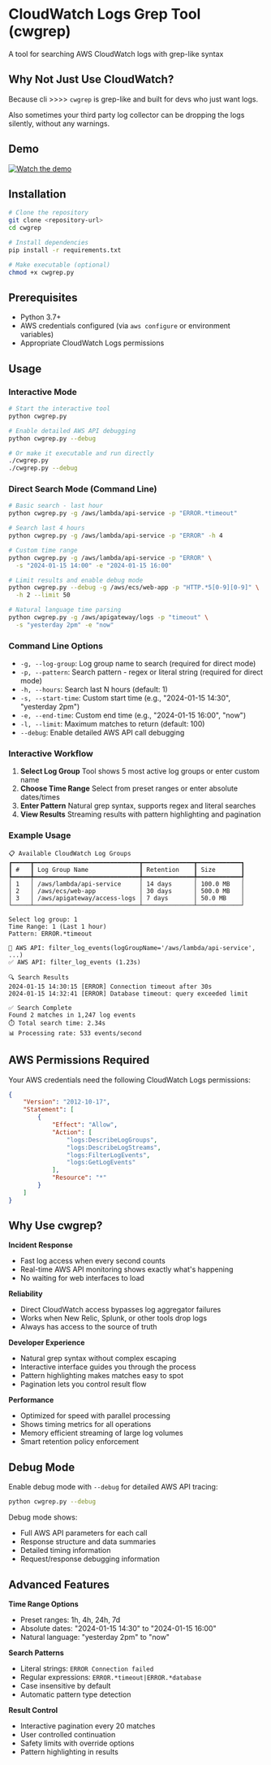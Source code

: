 # CloudWatch Logs Grep Tool (cwgrep)

A tool for searching AWS CloudWatch logs with grep-like syntax

## Why Not Just Use CloudWatch?
Because cli >>>> 
`cwgrep` is grep-like and built for devs who just want logs.

Also sometimes your third party log collector can be dropping the logs silently, without any warnings.

## Demo
[![Watch the demo](https://img.youtube.com/vi/CrjnFnXXM0Q/hqdefault.jpg)](https://www.youtube.com/watch?v=CrjnFnXXM0Q)


## Installation

```bash
# Clone the repository
git clone <repository-url>
cd cwgrep

# Install dependencies
pip install -r requirements.txt

# Make executable (optional)
chmod +x cwgrep.py
```

## Prerequisites

- Python 3.7+
- AWS credentials configured (via `aws configure` or environment variables)
- Appropriate CloudWatch Logs permissions

## Usage

### Interactive Mode

```bash
# Start the interactive tool
python cwgrep.py

# Enable detailed AWS API debugging
python cwgrep.py --debug

# Or make it executable and run directly
./cwgrep.py
./cwgrep.py --debug
```

### Direct Search Mode (Command Line)

```bash
# Basic search - last hour
python cwgrep.py -g /aws/lambda/api-service -p "ERROR.*timeout"

# Search last 4 hours
python cwgrep.py -g /aws/lambda/api-service -p "ERROR" -h 4

# Custom time range
python cwgrep.py -g /aws/lambda/api-service -p "ERROR" \
  -s "2024-01-15 14:00" -e "2024-01-15 16:00"

# Limit results and enable debug mode
python cwgrep.py --debug -g /aws/ecs/web-app -p "HTTP.*5[0-9][0-9]" \
  -h 2 --limit 50

# Natural language time parsing
python cwgrep.py -g /aws/apigateway/logs -p "timeout" \
  -s "yesterday 2pm" -e "now"
```

### Command Line Options

- `-g, --log-group`: Log group name to search (required for direct mode)
- `-p, --pattern`: Search pattern - regex or literal string (required for direct mode)
- `-h, --hours`: Search last N hours (default: 1)
- `-s, --start-time`: Custom start time (e.g., "2024-01-15 14:30", "yesterday 2pm")
- `-e, --end-time`: Custom end time (e.g., "2024-01-15 16:00", "now")
- `-l, --limit`: Maximum matches to return (default: 100)
- `--debug`: Enable detailed AWS API call debugging

### Interactive Workflow

1. **Select Log Group** Tool shows 5 most active log groups or enter custom name
2. **Choose Time Range** Select from preset ranges or enter absolute dates/times
3. **Enter Pattern** Natural grep syntax, supports regex and literal searches
4. **View Results** Streaming results with pattern highlighting and pagination

### Example Usage

```
📋 Available CloudWatch Log Groups
┏━━━━━┳━━━━━━━━━━━━━━━━━━━━━━━━━━━━━┳━━━━━━━━━━━━━━┳━━━━━━━━━━━━┓
┃ #   ┃ Log Group Name              ┃ Retention    ┃ Size       ┃
┡━━━━━╇━━━━━━━━━━━━━━━━━━━━━━━━━━━━━╇━━━━━━━━━━━━━━╇━━━━━━━━━━━━┩
│ 1   │ /aws/lambda/api-service     │ 14 days      │ 100.0 MB   │
│ 2   │ /aws/ecs/web-app            │ 30 days      │ 500.0 MB   │
│ 3   │ /aws/apigateway/access-logs │ 7 days       │ 50.0 MB    │
└─────┴─────────────────────────────┴──────────────┴────────────┘

Select log group: 1
Time Range: 1 (Last 1 hour)
Pattern: ERROR.*timeout

🔧 AWS API: filter_log_events(logGroupName='/aws/lambda/api-service', ...)
✅ AWS API: filter_log_events (1.23s)

🔍 Search Results
2024-01-15 14:30:15 [ERROR] Connection timeout after 30s
2024-01-15 14:32:41 [ERROR] Database timeout: query exceeded limit

✅ Search Complete
Found 2 matches in 1,247 log events
⏱️ Total search time: 2.34s
📊 Processing rate: 533 events/second
```

## AWS Permissions Required

Your AWS credentials need the following CloudWatch Logs permissions:

```json
{
    "Version": "2012-10-17",
    "Statement": [
        {
            "Effect": "Allow",
            "Action": [
                "logs:DescribeLogGroups",
                "logs:DescribeLogStreams", 
                "logs:FilterLogEvents",
                "logs:GetLogEvents"
            ],
            "Resource": "*"
        }
    ]
}
```

## Why Use cwgrep?

**Incident Response**
- Fast log access when every second counts
- Real-time AWS API monitoring shows exactly what's happening
- No waiting for web interfaces to load

**Reliability** 
- Direct CloudWatch access bypasses log aggregator failures
- Works when New Relic, Splunk, or other tools drop logs
- Always has access to the source of truth

**Developer Experience**
- Natural grep syntax without complex escaping
- Interactive interface guides you through the process
- Pattern highlighting makes matches easy to spot
- Pagination lets you control result flow

**Performance**
- Optimized for speed with parallel processing
- Shows timing metrics for all operations
- Memory efficient streaming of large log volumes
- Smart retention policy enforcement

## Debug Mode

Enable debug mode with `--debug` for detailed AWS API tracing:

```bash
python cwgrep.py --debug
```

Debug mode shows:
- Full AWS API parameters for each call
- Response structure and data summaries
- Detailed timing information
- Request/response debugging information

## Advanced Features

**Time Range Options**
- Preset ranges: 1h, 4h, 24h, 7d
- Absolute dates: "2024-01-15 14:30" to "2024-01-15 16:00"
- Natural language: "yesterday 2pm" to "now"

**Search Patterns**
- Literal strings: `ERROR Connection failed`
- Regular expressions: `ERROR.*timeout|ERROR.*database`
- Case insensitive by default
- Automatic pattern type detection

**Result Control**
- Interactive pagination every 20 matches
- User controlled continuation
- Safety limits with override options
- Pattern highlighting in results